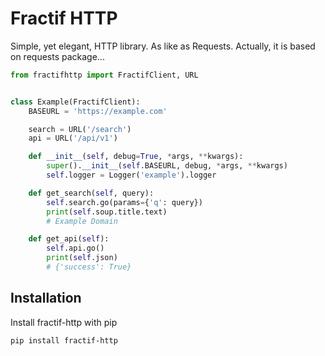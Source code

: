 
# Fractif HTTP

Simple, yet elegant, HTTP library. As like as Requests.
Actually, it is based on requests package...

```python
from fractifhttp import FractifClient, URL


class Example(FractifClient):
    BASEURL = 'https://example.com'

    search = URL('/search')
    api = URL('/api/v1')

    def __init__(self, debug=True, *args, **kwargs):
        super().__init__(self.BASEURL, debug, *args, **kwargs)
        self.logger = Logger('example').logger

    def get_search(self, query):
        self.search.go(params={'q': query})
        print(self.soup.title.text)
        # Example Domain

    def get_api(self):
        self.api.go()
        print(self.json)
        # {'success': True}
```


## Installation

Install fractif-http with pip

```bash
pip install fractif-http
```
